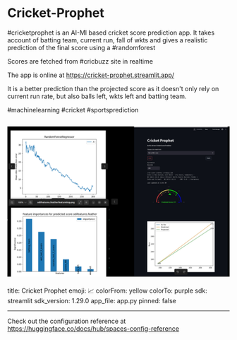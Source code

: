 # Cricket-Prophet

#cricketprophet is an AI-Ml based cricket score prediction app. It takes account of batting team, current run, fall of wkts and gives a realistic prediction of the final score using a #randomforest

Scores are fetched from #cricbuzz site in realtime

The app is online at https://cricket-prophet.streamlit.app/

It is a better prediction than the projected score as it doesn't only rely on current run rate, but also balls left, wkts left and batting team.

#machinelearning #cricket #sportsprediction

## ![Cricket-Prophet](<Screenshot from 2023-10-23 09-13-41.png>)

title: Cricket Prophet
emoji: 📈
colorFrom: yellow
colorTo: purple
sdk: streamlit
sdk_version: 1.29.0
app_file: app.py
pinned: false

---

Check out the configuration reference at https://huggingface.co/docs/hub/spaces-config-reference
